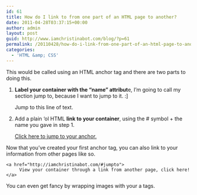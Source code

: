 ```yaml
---
id: 61
title: How do I link to from one part of an HTML page to another?
date: 2011-04-28T03:37:15+00:00
author: admin
layout: post
guid: http://www.iamchristinabot.com/blog/?p=61
permalink: /20110428/how-do-i-link-from-one-part-of-an-html-page-to-another/
categories:
  - 'HTML &amp; CSS'
---
```

This would be called using an HTML anchor tag and there are two parts to doing this.

1. **Label your container with the &#8220;name&#8221; attribut**e, I&#8217;m going to call my section jump to, because I want to jump to it. :]

    
    <a name="jumpto">Jump to this line of text.</a>
    
    

2. Add a plain &#8216;ol HTML **link to your container**, using the # symbol + the name you gave in step 1.

    
    <a href="#jumpto">Click here to jump to your anchor.</a>
    
    

Now that you&#8217;ve created your first anchor tag, you can also link to your information from other pages like so.

    
    <a href="http://iamchristinabot.com/#jumpto">
         View your container through a link from another page, click here!
    </a>
    
    

You can even get fancy by wrapping images with your a tags.